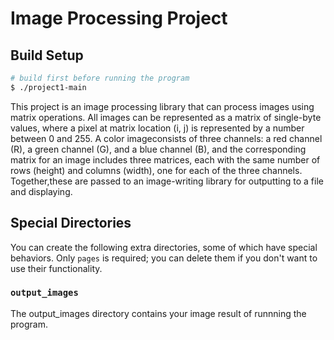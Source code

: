 # Image Processing Project

## Build Setup

```bash
# build first before running the program
$ ./project1-main
```

This project is an image processing library that can process images using matrix operations. All images can be represented as a matrix of single-byte values, where a pixel at matrix location (i, j) is represented by a number between 0 and 255. A color imageconsists of three channels: a red channel (R), a green channel (G), and a blue channel (B), and the corresponding matrix for an image includes three matrices, each with the same number of rows (height) and columns (width), one for each of the three channels. Together,these are passed to an image-writing library for outputting to a file and displaying.

## Special Directories

You can create the following extra directories, some of which have special behaviors. Only `pages` is required; you can delete them if you don't want to use their functionality.

### `output_images`

The output_images directory contains your image result of runnning the program.
